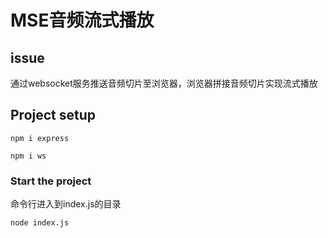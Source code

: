 # MSE音频流式播放

## issue

通过websocket服务推送音频切片至浏览器，浏览器拼接音频切片实现流式播放

## Project setup
```
npm i express
```

```
npm i ws
```

### Start the project

命令行进入到index.js的目录

```
node index.js
```


